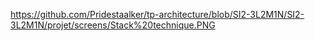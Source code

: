 https://github.com/Pridestaalker/tp-architecture/blob/SI2-3L2M1N/SI2-3L2M1N/projet/screens/Stack%20technique.PNG
